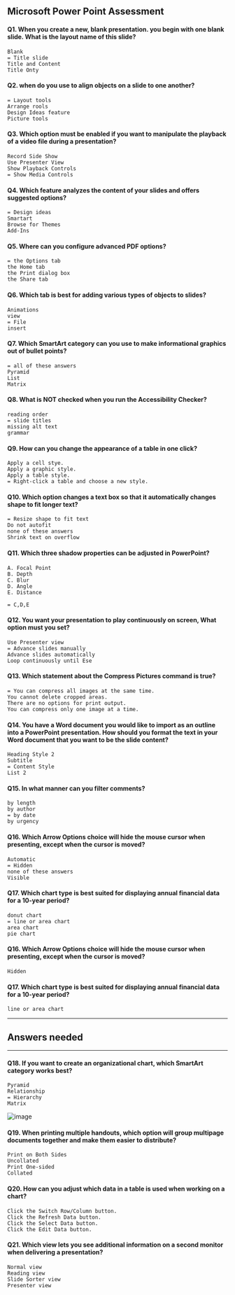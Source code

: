 ## Microsoft Power Point Assessment

#### Q1. When you create a new, blank presentation. you begin with one blank slide. What is the layout name of this slide?

    Blank
    = Title slide
    Title and Content
    Title Onty

#### Q2. when do you use to align objects on a slide to one another?

    = Layout tools
    Arrange rools
    Design Ideas feature
    Picture tools

#### Q3. Which option must be enabled if you want to manipulate the playback of a video file during a presentation?

    Record Side Show
    Use Presenter View
    Show Playback Controls
    = Show Media Controls

#### Q4. Which feature analyzes the content of your slides and offers suggested options?

    = Design ideas
    Smartart
    Browse for Themes
    Add-Ins

#### Q5. Where can you configure advanced PDF options?

    = the Options tab
    the Home tab
    the Print dialog box
    the Share tab

#### Q6. Which tab is best for adding various types of objects to slides?

    Animations
    view
    = File
    insert

#### Q7. Which SmartArt category can you use to make informational graphics out of bullet points?

    = all of these answers
    Pyramid
    List
    Matrix

#### Q8. What is NOT checked when you run the Accessibility Checker?

    reading order
    = slide titles
    missing alt text
    grammar

#### Q9. How can you change the appearance of a table in one click?

    Apply a cell stye.
    Apply a graphic style.
    Apply a table style.
    = Right-click a table and choose a new style.

#### Q10. Which option changes a text box so that it automatically changes shape to fit longer text?

    = Resize shape to fit text
    Do not autofit
    none of these answers
    Shrink text on overflow

#### Q11. Which three shadow properties can be adjusted in PowerPoint?

    A. Focal Point
    B. Depth
    C. Blur
    D. Angle
    E. Distance

    = C,D,E

#### Q12. You want your presentation to play continuously on screen, What option must you set?

    Use Presenter view
    = Advance slides manually
    Advance slides automatically
    Loop continuously until Ese

#### Q13. Which statement about the Compress Pictures command is true?

    = You can compress all images at the same time.
    You cannot delete cropped areas.
    There are no options for print output.
    You can compress only one image at a time.

#### Q14. You have a Word document you would like to import as an outline into a PowerPoint presentation. How should you format the text in your Word document that you want to be the slide content?

    Heading Style 2
    Subtitle
    = Content Style
    List 2

#### Q15. In what manner can you filter comments?

    by length
    by author
    = by date
    by urgency

#### Q16. Which Arrow Options choice will hide the mouse cursor when presenting, except when the cursor is moved?

    Automatic
    = Hidden
    none of these answers
    Visible

#### Q17. Which chart type is best suited for displaying annual financial data for a 10-year period?

    donut chart
    = line or area chart
    area chart
    pie chart

#### Q16. Which Arrow Options choice will hide the mouse cursor when presenting, except when the cursor is moved?

    Hidden

#### Q17. Which chart type is best suited for displaying annual financial data for a 10-year period?

    line or area chart

---

## Answers needed

---

#### Q18. If you want to create an organizational chart, which SmartArt category works best?

    Pyramid
    Relationship
    = Hierarchy
    Matrix

![image](https://github.com/SuperGuy10/in-quiz-questions/blob/master/microsoft-power-point/Hierarchy.png)

#### Q19. When printing multiple handouts, which option will group multipage documents together and make them easier to distribute?

    Print on Both Sides
    Uncollated
    Print One-sided
    Collated

#### Q20. How can you adjust which data in a table is used when working on a chart?

    Click the Switch Row/Column button.
    Click the Refresh Data button.
    Click the Select Data button.
    Click the Edit Data button.

#### Q21. Which view lets you see additional information on a second monitor when delivering a presentation?

    Normal view
    Reading view
    Slide Sorter view
    Presenter view
